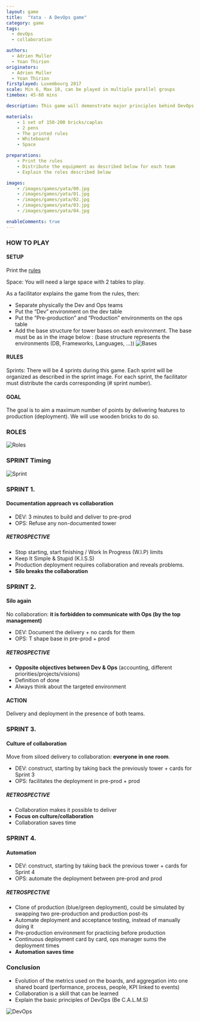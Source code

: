 ```yaml
---
layout: game
title:  "Yata - A DevOps game"
category: game
tags:
  - devOps
  - collaboration

authors: 
  - Adrien Muller
  - Yoan Thirion
originators: 
  - Adrien Muller
  - Yoan Thirion
firstplayed: Luxembourg 2017
scale: Min 6, Max 10, can be played in multiple parallel groups
timebox: 45-60 mins

description: This game will demonstrate major principles behind DevOps.

materials:
    - 1 set of 150-200 bricks/caplas
    - 2 pens
    - The printed rules
    - Whiteboard
    - Space

preparations:
    - Print the rules
    - Distribute the equipment as described below for each team
    - Explain the roles described below

images:
    - /images/games/yata/00.jpg
    - /images/games/yata/01.jpg
    - /images/games/yata/02.jpg
    - /images/games/yata/03.jpg
    - /images/games/yata/04.jpg

enableComments: true
---
```


### HOW TO PLAY
#### SETUP
Print the [rules]({{site.url}}/files/yata/Yata.pdf "Yata rules")

Space: You will need a large space with 2 tables to play.

As a facilitator explains the game from the rules,  then:
* Separate physically the Dev and Ops teams
* Put the “Dev” environment on the dev table
*	Put the “Pre-production” and “Production” environments on the ops table
*	Add the base structure for tower bases on each environment. The base must be as in the image below : (base structure represents the environments (DB, Frameworks, Languages, ...))
![Bases]({{site.url}}/images/games/yata/base.png "Bases")

#### RULES
Sprints: There will be 4 sprints during this game. Each sprint will be organized as described in the sprint image. For each sprint, the facilitator must distribute the cards corresponding (# sprint number). 

#### GOAL
The goal is to aim a maximum number of points by delivering features to production (deployment). We will use wooden bricks to do so.

### ROLES
![Roles]({{site.url}}/images/games/yata/roles.png "Roles")

### SPRINT Timing
![Sprint]({{site.url}}/images/games/yata/sprint.png "Sprint")

### SPRINT 1.
#### Documentation approach vs collaboration
*	DEV: 3 minutes to build and deliver to pre-prod
*	OPS: Refuse any non-documented tower

##### RETROSPECTIVE
*	Stop starting, start finishing / Work In Progress (W.I.P) limits
*	Keep It Simple & Stupid (K.I.S.S)
*	Production deployment requires collaboration and reveals problems.
*	**Silo breaks the collaboration**

### SPRINT 2.
#### Silo again
No collaboration: **it is forbidden to communicate with Ops (by the top management)**
*	DEV: Document the delivery + no cards for them
*	OPS: T shape base in pre-prod + prod

##### RETROSPECTIVE
*	**Opposite objectives between Dev & Ops** (accounting, different priorities/projects/visions)
*	Definition of done 
* Always think about the targeted environment

#### ACTION
Delivery and deployment in the presence of both teams.

### SPRINT 3. 
#### Culture of collaboration 
Move from siloed delivery to collaboration: **everyone in one room**.
*	DEV: construct, starting by taking back the previously tower + cards for Sprint 3
*	OPS: facilitates the deployment in pre-prod + prod

##### RETROSPECTIVE
*	Collaboration makes it possible to deliver
*	**Focus on culture/collaboration**
*	Collaboration saves time

### SPRINT 4.
#### Automation
*	DEV: construct, starting by taking back the previous tower + cards for Sprint 4
*	OPS: automate the deployment between pre-prod and prod

##### RETROSPECTIVE
*	Clone of production (blue/green deployment), could be simulated by swapping two pre-production and production post-its
*	Automate deployment and acceptance testing, instead of manually doing it
*	Pre-production environment for practicing before production
*	Continuous deployment card by card, ops manager sums the deployment times
*	**Automation saves time**

### Conclusion
*	Evolution of the metrics used on the boards, and aggregation into one shared board (performance, process, people, KPI linked to events)
* Collaboration is a skill that can be learned
* Explain the basic principles of DevOps (Be C.A.L.M.S)

![DevOps]({{site.url}}/images/games/yata/devops.png "DevOps")
